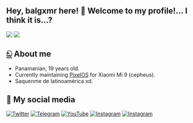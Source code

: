 ## Hey, balgxmr here! 👋 Welcome to my profile!... I think it is...?

<img src="https://github-readme-stats.vercel.app/api?username=baalgx&&show_icons=true&title_color=5D568A&icon_color=bb2acf&text_color=8D89A6&bg_color=E6C0E9"> <img src="https://spotify-recently-played-readme.vercel.app/api?user=a554cv3ht153qqo177q0109er&width=300&count=3" />

## [ඞ](https://www.youtube.com/watch?v=dQw4w9WgXcQ) About me
- Panamanian, 19 years old.
- Currently maintaining [PixelOS](https://github.com/PixelOS-AOSP) for Xiaomi Mi 9 (cepheus).
- Saquenme de latinoamérica xd.

## 🤨 My social media
[![Twitter](https://img.shields.io/badge/Twitter-1DA1F2?style=for-the-badge&logo=twitter&logoColor=white)](https://twitter.com/balgxmr)
[![Telegram](https://img.shields.io/badge/Telegram-0088cc?style=for-the-badge&logo=telegram&logoColor=ffffff)](https://t.me/balgxmr)
[![YouTube](https://img.shields.io/badge/YouTube-FF0000?style=for-the-badge&logo=youtube&logoColor=white)](https://www.youtube.com/balgxmr)
[![Instagram](https://img.shields.io/badge/Instagram-E5C44C?style=for-the-badge&logo=instagram&logoColor=white)](https://www.instagram.com/seraphfx_/)
[![Instagram](https://img.shields.io/badge/Instagram-E4405F?style=for-the-badge&logo=instagram&logoColor=white)](https://www.instagram.com/balgxmr/)


<!---
baalgx/baalgx is a ✨ special ✨ repository because its `README.md` (this file) appears on your GitHub profile.
You can click the Preview link to take a look at your changes.
--->
